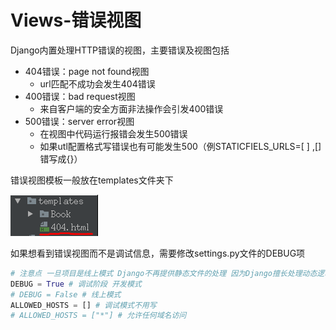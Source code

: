 # Views-错误视图

Django内置处理HTTP错误的视图，主要错误及视图包括
- 404错误：page not found视图
	- url匹配不成功会发生404错误
- 400错误：bad request视图
	- 来自客户端的安全方面非法操作会引发400错误
- 500错误：server error视图
	- 在视图中代码运行报错会发生500错误
	- 如果utl配置格式写错误也有可能发生500（例STATICFIELS_URLS=[ ] ,[]错写成{}）

错误视图模板一般放在templates文件夹下
<br>

![Alt text](./images/1517982850751.png)


如果想看到错误视图而不是调试信息，需要修改settings.py文件的DEBUG项
``` python
# 注意点 一旦项目是线上模式 Django不再提供静态文件的处理 因为Django擅长处理动态逻辑，静态逻辑交给nginx服务器处理
DEBUG = True # 调试阶段 开发模式
# DEBUG = False # 线上模式
ALLOWED_HOSTS = [] # 调试模式不用写
# ALLOWED_HOSTS = ["*"] # 允许任何域名访问
```
